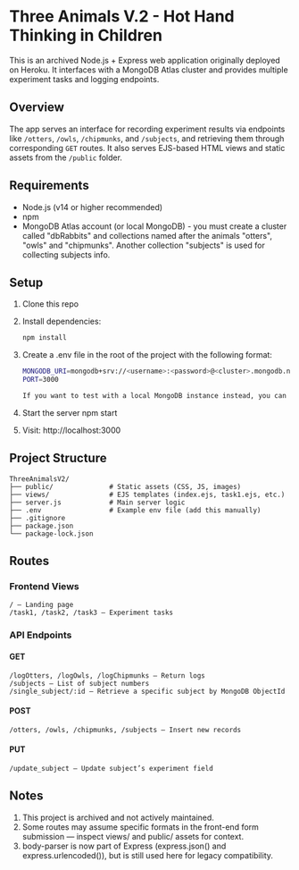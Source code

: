 # Three Animals V.2 - Hot Hand Thinking in Children

This is an archived Node.js + Express web application originally deployed on Heroku. It interfaces with a MongoDB Atlas cluster and provides multiple experiment tasks and logging endpoints.

## Overview

The app serves an interface for recording experiment results via endpoints like `/otters`, `/owls`, `/chipmunks`, and `/subjects`, and retrieving them through corresponding `GET` routes. It also serves EJS-based HTML views and static assets from the `/public` folder.

## Requirements

- Node.js (v14 or higher recommended)
- npm
- MongoDB Atlas account (or local MongoDB) - you must create a cluster called "dbRabbits" and collections named after the animals "otters", "owls" and "chipmunks". Another collection "subjects" is used for collecting subjects info.

## Setup

1. Clone this repo

2. Install dependencies:
   ```bash
   npm install

3. Create a .env file in the root of the project with the following format:
    ```bash
    MONGODB_URI=mongodb+srv://<username>:<password>@<cluster>.mongodb.net/dbRabbits
    PORT=3000

    If you want to test with a local MongoDB instance instead, you can omit MONGODB_URI — the app defaults to mongodb://localhost:27017.

4. Start the server
    npm start

5. Visit: http://localhost:3000

## Project Structure
    ThreeAnimalsV2/
    ├── public/              # Static assets (CSS, JS, images)
    ├── views/               # EJS templates (index.ejs, task1.ejs, etc.)
    ├── server.js            # Main server logic
    ├── .env                 # Example env file (add this manually)
    ├── .gitignore
    ├── package.json
    └── package-lock.json

## Routes
### Frontend Views
    / – Landing page
    /task1, /task2, /task3 – Experiment tasks
### API Endpoints
#### GET
    /logOtters, /logOwls, /logChipmunks – Return logs
    /subjects – List of subject numbers
    /single_subject/:id – Retrieve a specific subject by MongoDB ObjectId
#### POST
    /otters, /owls, /chipmunks, /subjects – Insert new records
#### PUT
    /update_subject – Update subject’s experiment field

## Notes
1. This project is archived and not actively maintained.
2. Some routes may assume specific formats in the front-end form submission — inspect views/ and public/ assets for context.
3. body-parser is now part of Express (express.json() and express.urlencoded()), but is still used here for legacy compatibility.